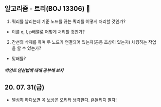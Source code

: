 ## 알고리즘 - 트리(BOJ 13306) :evergreen_tree:

 1. 쿼리를 날리는데 기준 노드를 끊는 쿼리를 어떻게 처리할 것인가?

   - 이를 e, l, p배열로 어떻게 처리할 것인가?

 2. 간선의 삭제를 하며 두 노드가 연결되어 있는지(공통 조상이 있는지) 체킹하는 작업을 할 수 있는가?

   - 맞왜틀?


##### 빅인트 연산법에 대해 공부해 보자


## 20. 07. 31(금)

 - 열심히 하다보면 꼭 보상은 오리라 생각한다. 흔들리지 말자!
